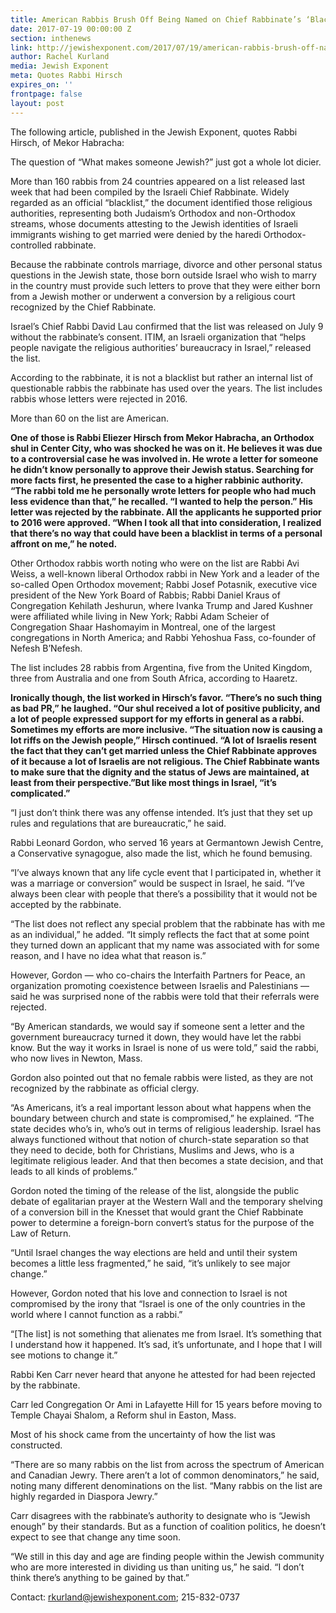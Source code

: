 ```yaml
---
title: American Rabbis Brush Off Being Named on Chief Rabbinate’s ‘Blacklist’
date: 2017-07-19 00:00:00 Z
section: inthenews
link: http://jewishexponent.com/2017/07/19/american-rabbis-brush-off-named-chief-rabbinates-blacklist/
author: Rachel Kurland
media: Jewish Exponent
meta: Quotes Rabbi Hirsch
expires_on: ''
frontpage: false
layout: post
---
```


The following article, published in the Jewish Exponent, quotes Rabbi Hirsch, of Mekor Habracha: 

The question of “What makes someone Jewish?” just got a whole lot dicier.

More than 160 rabbis from 24 countries appeared on a list released last week that had been compiled by the Israeli Chief Rabbinate. Widely regarded as an official “blacklist,” the document identified those religious authorities, representing both Judaism’s Orthodox and non-Orthodox streams, whose documents attesting to the Jewish identities of Israeli immigrants wishing to get married were denied by the haredi Orthodox-controlled rabbinate.

Because the rabbinate controls marriage, divorce and other personal status questions in the Jewish state, those born outside Israel who wish to marry in the country must provide such letters to prove that they were either born from a Jewish mother or underwent a conversion by a religious court recognized by the Chief Rabbinate.

Israel’s Chief Rabbi David Lau confirmed that the list was released on July 9 without the rabbinate’s consent. ITIM, an Israeli organization that “helps people navigate the religious authorities’ bureaucracy in Israel,” released the list.

According to the rabbinate, it is not a blacklist but rather an internal list of questionable rabbis the rabbinate has used over the years. The list includes rabbis whose letters were rejected in 2016.  

More than 60 on the list are American.


**One of those is Rabbi Eliezer Hirsch from Mekor Habracha, an Orthodox shul in Center City, who was shocked he was on it. He believes it was due to a controversial case he was involved in.  He wrote a letter for someone he didn’t know personally to approve their Jewish status. Searching for more facts first, he presented the case to a higher rabbinic authority.
“The rabbi told me he personally wrote letters for people who had much less evidence than that,” he recalled. “I wanted to help the person.”
His letter was rejected by the rabbinate. All the applicants he supported prior to 2016 were approved.
“When I took all that into consideration, I realized that there’s no way that could have been a blacklist in terms of a personal affront on me,” he noted.**

Other Orthodox rabbis worth noting who were on the list are Rabbi Avi Weiss, a well-known liberal Orthodox rabbi in New York and a leader of the so-called Open Orthodox movement; Rabbi Josef Potasnik, executive vice president of the New York Board of Rabbis; Rabbi Daniel Kraus of Congregation Kehilath Jeshurun, where Ivanka Trump and Jared Kushner were affiliated while living in New York; Rabbi Adam Scheier of Congregation Shaar Hashomayim in Montreal, one of the largest congregations in North America; and Rabbi Yehoshua Fass, co-founder of Nefesh B’Nefesh.

The list includes 28 rabbis from Argentina, five from the United Kingdom, three from Australia and one from South Africa, according to Haaretz.

**Ironically though, the list worked in Hirsch’s favor.  “There’s no such thing as bad PR,” he laughed. “Our shul received a lot of positive publicity, and a lot of people expressed support for my efforts in general as a rabbi. Sometimes my efforts are more inclusive.
“The situation now is causing a lot riffs on the Jewish people,” Hirsch continued. “A lot of Israelis resent the fact that they can’t get married unless the Chief Rabbinate approves of it because a lot of Israelis are not religious. The Chief Rabbinate wants to make sure that the dignity and the status of Jews are maintained, at least from their perspective.”But like most things in Israel, “it’s complicated.”**

“I just don’t think there was any offense intended. It’s just that they set up rules and regulations that are bureaucratic,” he said.


Rabbi Leonard Gordon, who served 16 years at Germantown Jewish Centre, a Conservative synagogue, also made the list, which he found bemusing.

“I’ve always known that any life cycle event that I participated in, whether it was a marriage or conversion” would be suspect in Israel, he said. “I’ve always been clear with people that there’s a possibility that it would not be accepted by the rabbinate.

“The list does not reflect any special problem that the rabbinate has with me as an individual,” he added. “It simply reflects the fact that at some point they turned down an applicant that my name was associated with for some reason, and I have no idea what that reason is.”

However, Gordon — who co-chairs the Interfaith Partners for Peace, an organization promoting coexistence between Israelis and Palestinians — said he was surprised none of the rabbis were told that their referrals were rejected.

“By American standards, we would say if someone sent a letter and the government bureaucracy turned it down, they would have let the rabbi know. But the way it works in Israel is none of us were told,” said the rabbi, who now lives in Newton, Mass.

Gordon also pointed out that no female rabbis were listed, as they are not recognized by the rabbinate as official clergy.

“As Americans, it’s a real important lesson about what happens when the boundary between church and state is compromised,” he explained. “The state decides who’s in, who’s out in terms of religious leadership. Israel has always functioned without that notion of church-state separation so that they need to decide, both for Christians, Muslims and Jews, who is a legitimate religious leader. And that then becomes a state decision, and that leads to all kinds of problems.”

Gordon noted the timing of the release of the list, alongside the public debate of egalitarian prayer at the Western Wall and the temporary shelving of a conversion bill in the Knesset that would grant the Chief Rabbinate power to determine a foreign-born convert’s status for the purpose of the Law of Return.

“Until Israel changes the way elections are held and until their system becomes a little less fragmented,” he said, “it’s unlikely to see major change.”

However, Gordon noted that his love and connection to Israel is not compromised by the irony that “Israel is one of the only countries in the world where I cannot function as a rabbi.”

“[The list] is not something that alienates me from Israel. It’s something that I understand how it happened. It’s sad, it’s unfortunate, and I hope that I will see motions to change it.”


Rabbi Ken Carr never heard that anyone he attested for had been rejected by the rabbinate.

Carr led Congregation Or Ami in Lafayette Hill for 15 years before moving to Temple Chayai Shalom, a Reform shul in Easton, Mass.

Most of his shock came from the uncertainty of how the list was constructed.

“There are so many rabbis on the list from across the spectrum of American and Canadian Jewry. There aren’t a lot of common denominators,” he said, noting many different denominations on the list. “Many rabbis on the list are highly regarded in Diaspora Jewry.”

Carr disagrees with the rabbinate’s authority to designate who is “Jewish enough” by their standards. But as a function of coalition politics, he doesn’t expect to see that change any time soon.

“We still in this day and age are finding people within the Jewish community who are more interested in dividing us than uniting us,” he said. “I don’t think there’s anything to be gained by that.”

Contact: rkurland@jewishexponent.com; 215-832-0737
